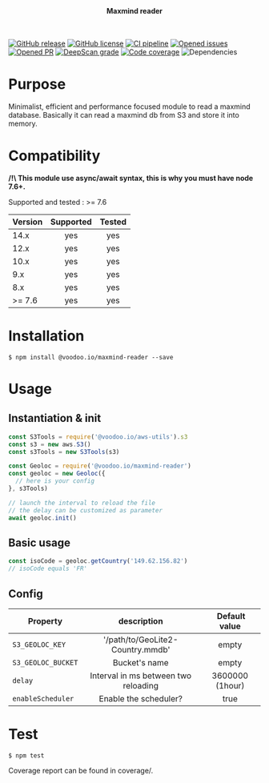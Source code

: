 <div align="center">
<b>Maxmind reader</b><br/>
<br/><br/>
</div>

[![GitHub release](https://badge.fury.io/js/maxmind-reader.svg)](https://github.com/VoodooTeam/maxmind-reader/releases/)
[![GitHub license](https://img.shields.io/github/license/VoodooTeam/maxmind-reader)](https://github.com/VoodooTeam/maxmind-reader/blob/master/LICENSE)
[![CI pipeline](https://github.com/VoodooTeam/maxmind-reader/workflows/Node.js%20CI/badge.svg)](https://github.com/VoodooTeam/maxmind-reader/actions?query=workflow%3A%22Node.js+CI%22)
[![Opened issues](https://img.shields.io/github/issues-raw/VoodooTeam/maxmind-reader)](https://github.com/VoodooTeam/maxmind-reader/issues)
[![Opened PR](https://img.shields.io/github/issues-pr-raw/VoodooTeam/maxmind-reader)](https://github.com/VoodooTeam/maxmind-reader/pulls)
[![DeepScan grade](https://deepscan.io/api/teams/12068/projects/15411/branches/307224/badge/grade.svg)](https://deepscan.io/dashboard#view=project&tid=12068&pid=15411&bid=307224)
[![Code coverage](https://codecov.io/gh/VoodooTeam/maxmind-reader/branch/master/graph/badge.svg)](https://codecov.io/gh/VoodooTeam/maxmind-reader)
![Dependencies](https://img.shields.io/david/VoodooTeam/maxmind-reader)


# Purpose

Minimalist, efficient and performance focused module to read a maxmind database.
Basically it can read a maxmind db from S3 and store it into memory.

# Compatibility

**/!\ This module use async/await syntax, this is why you must have node 7.6+.**

Supported and tested : >= 7.6

| Version       | Supported     | Tested         |
| ------------- |:-------------:|:--------------:|
| 14.x          | yes           | yes            |
| 12.x          | yes           | yes            |
| 10.x          | yes           | yes            |
| 9.x           | yes           | yes            |
| 8.x           | yes           | yes            |
| >= 7.6        | yes           | yes            |

# Installation

```console
$ npm install @voodoo.io/maxmind-reader --save
```

# Usage

## Instantiation & init

```javascript
const S3Tools = require('@voodoo.io/aws-utils').s3
const s3 = new aws.S3()
const s3Tools = new S3Tools(s3)

const Geoloc = require('@voodoo.io/maxmind-reader')
const geoloc = new Geoloc({
  // here is your config
}, s3Tools)

// launch the interval to reload the file
// the delay can be customized as parameter
await geoloc.init()
```

## Basic usage
```javascript
const isoCode = geoloc.getCountry('149.62.156.82')
// isoCode equals 'FR'
```

## Config

| Property           | description                              | Default value  |
| -------------------|:----------------------------------------:|:--------------:|
| `S3_GEOLOC_KEY`    | '/path/to/GeoLite2-Country.mmdb'         | empty          |
| `S3_GEOLOC_BUCKET` | Bucket's name                            | empty          |
| `delay`            | Interval in ms between two reloading     | 3600000 (1hour)|
| `enableScheduler`  | Enable the scheduler?                    | true           |

# Test

```console
$ npm test
```

Coverage report can be found in coverage/.
